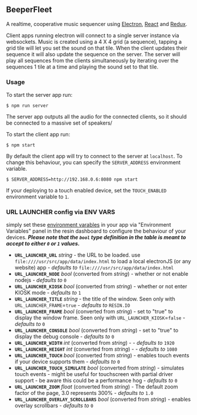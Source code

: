 ## BeeperFleet

A realtime, cooperative music sequencer using [Electron][electron], [React][react] and [Redux][redux].

Client apps running electron will connect to a single server instance via websockets.
Music is created using a 4 X 4 grid (a sequence), tapping a grid tile will let you
set the sound on that tile.
When the client updates their sequence it will also update the sequence
on the server. The server will play all sequences from the clients simultaneously
by iterating over the sequences 1 tile at a time and playing the sound
set to that tile.

### Usage

To start the server app run:  

`$ npm run server`

The server app outputs all the audio for the connected clients, so it
should be connected to a massive set of speakers/

To start the client app run:

`$ npm start`

By default the client app will try to connect to the server at `localhost`. 
To change this behaviour, you can specify the `SERVER_ADDRESS`
environment variable.

`$ SERVER_ADDRESS=http://192.168.0.6:8080 npm start`

If your deploying to a touch enabled device, set the `TOUCH_ENABLED` environment
variable to `1`.

### URL LAUNCHER config via ENV VARS

simply set these [environment varables](http://docs.resin.io/#/pages/management/env-vars.md) in your app via "Environment Variables" panel in the resin dashboard to configure the behaviour of your devices.
*__Please note that the `bool` type definition in the table is meant to accept to either `0` or `1` values.__*

* **`URL_LAUNCHER_URL`** *string* - the URL to be loaded. use `file:////usr/src/app/data/index.html` to load a local electronJS (or any website) app - *defaults to* `file:////usr/src/app/data/index.html`
* **`URL_LAUNCHER_NODE`** *bool* (converted from *string*) - whether or not enable nodejs - *defaults to* `0`
* **`URL_LAUNCHER_KIOSK`** *bool* (converted from *string*) - whether or not enter KIOSK mode - *defaults to* `1`
* **`URL_LAUNCHER_TITLE`** *string* - the title of the window. Seen only with `URL_LAUNCHER_FRAME`=`true` - *defaults to* `RESIN.IO`
* **`URL_LAUNCHER_FRAME`** *bool* (converted from *string*) - set to "true" to display the window frame. Seen only with `URL_LAUNCHER_KIOSK`=`false` - *defaults to*  `0`
* **`URL_LAUNCHER_CONSOLE`** *bool* (converted from *string*) - set to "true" to display the debug console -  *defaults to*  `0`
* **`URL_LAUNCHER_WIDTH`**  *int* (converted from *string*) -  - *defaults to* `1920`
* **`URL_LAUNCHER_HEIGHT`**  *int* (converted from *string*) -  - *defaults to* `1080`
* **`URL_LAUNCHER_TOUCH`** *bool* (converted from *string*) - enables touch events if your device supports them  - *defaults to* `0`
* **`URL_LAUNCHER_TOUCH_SIMULATE`** *bool* (converted from *string*) - simulates touch events - might be useful for touchscreen with partial driver support - be aware this could be a performance hog  - *defaults to* `0`
* **`URL_LAUNCHER_ZOOM`** *float* (converted from *string*) - The default zoom factor of the page, 3.0 represents 300%  - *defaults to* `1.0`
* **`URL_LAUNCHER_OVERLAY_SCROLLBARS`** *bool* (converted from *string*) - enables overlay scrollbars  - *defaults to* `0`

[electron]: http://electron.atom.io/
[react]: https://facebook.github.io/react/
[redux]: http://redux.js.org/
